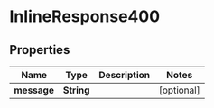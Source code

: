 

# InlineResponse400

## Properties

Name | Type | Description | Notes
------------ | ------------- | ------------- | -------------
**message** | **String** |  |  [optional]



